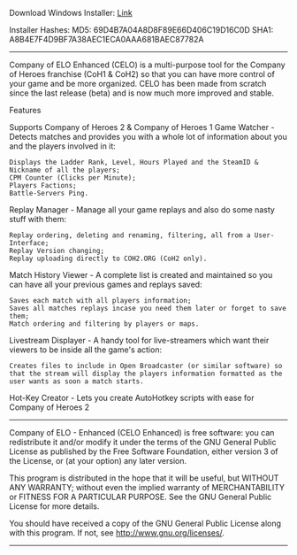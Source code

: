 
Download Windows Installer: [Link](https://www.neffware.com/downloads/celo/CELO_Setup.exe)

Installer Hashes:
MD5: 69D4B7A04A8D8F89E66D406C19D16C0D
SHA1: A8B4E7F4D9BF7A38AEC1ECA0AAA681BAEC87782A

___

Company of ELO Enhanced (CELO) is a multi-purpose tool for the Company of Heroes franchise (CoH1 & CoH2) so that you can have more control of your game and be more organized.
CELO has been made from scratch since the last release (beta) and is now much more improved and stable.

Features

Supports Company of Heroes 2 & Company of Heroes 1
Game Watcher - Detects matches and provides you with a whole lot of information about you and the players involved in it:

    Displays the Ladder Rank, Level, Hours Played and the SteamID & Nickname of all the players;
    CPM Counter (Clicks per Minute);
    Players Factions;
    Battle-Servers Ping.


Replay Manager - Manage all your game replays and also do some nasty stuff with them:

    Replay ordering, deleting and renaming, filtering, all from a User-Interface;
    Replay Version changing;
    Replay uploading directly to COH2.ORG (CoH2 only).


Match History Viewer - A complete list is created and maintained so you can have all your previous games and replays saved:

    Saves each match with all players information;
    Saves all matches replays incase you need them later or forget to save them;
    Match ordering and filtering by players or maps.


Livestream Displayer - A handy tool for live-streamers which want their viewers to be inside all the game's action:

    Creates files to include in Open Broadcaster (or similar software) so that the stream will display the players information formatted as the user wants as soon a match starts.


Hot-Key Creator - Lets you create AutoHotkey scripts with ease for Company of Heroes 2







-------------------------------------------------------------------------------------------------------

Company of ELO - Enhanced (CELO Enhanced) is free software: you can redistribute it and/or modify
it under the terms of the GNU General Public License as published by
the Free Software Foundation, either version 3 of the License, or
(at your option) any later version.

This program is distributed in the hope that it will be useful,
but WITHOUT ANY WARRANTY; without even the implied warranty of
MERCHANTABILITY or FITNESS FOR A PARTICULAR PURPOSE.  See the
GNU General Public License for more details.

You should have received a copy of the GNU General Public License
along with this program.  If not, see <http://www.gnu.org/licenses/>.


------------------------------------------------------------------------------------------------------
